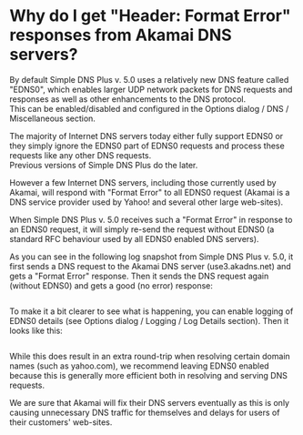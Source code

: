 ﻿---
category: 14
frontpage: false
comments: true
refs: 95
created-utc: 2019-01-01
modified-utc: 2019-01-01
---
# Why do I get "Header: Format Error" responses from Akamai DNS servers?

By default Simple DNS Plus v. 5.0 uses a relatively new DNS feature called "EDNS0", which enables larger UDP network packets for DNS requests and responses as well as other enhancements to the DNS protocol.  
This can be enabled/disabled and configured in the Options dialog / DNS / Miscellaneous section.

The majority of Internet DNS servers today either fully support EDNS0 or they simply ignore the EDNS0 part of EDNS0 requests and process these requests like any other DNS requests.  
Previous versions of Simple DNS Plus do the later.

However a few Internet DNS servers, including those currently used by Akamai, will respond with "Format Error" to all EDNS0 request (Akamai is a DNS service provider used by Yahoo! and several other large web-sites).

When Simple DNS Plus v. 5.0 receives such a "Format Error" in response to an EDNS0 request, it will simply re-send the request without EDNS0 (a standard RFC behaviour used by all EDNS0 enabled DNS servers).

As you can see in the following log snapshot from Simple DNS Plus v. 5.0, it first sends a DNS request to the Akamai DNS server (use3.akadns.net) and gets a "Format Error" response. Then it sends the DNS request again (without EDNS0) and gets a good (no error) response:

<pre></pre>
To make it a bit clearer to see what is happening, you can enable logging of EDNS0 details (see Options dialog / Logging / Log Details section). Then it looks like this:

<pre></pre>
While this does result in an extra round-trip when resolving certain domain names (such as yahoo.com), we recommend leaving EDNS0 enabled because this is generally more efficient both in resolving and serving DNS requests.

We are sure that Akamai will fix their DNS servers eventually as this is only causing unnecessary DNS traffic for themselves and delays for users of their customers' web-sites.

